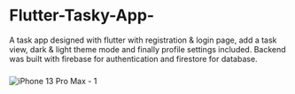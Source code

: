 # Flutter-Tasky-App-
A task app designed with flutter with registration & login page, add a task view, dark & light theme mode and finally profile settings included. 
Backend was built with firebase for authentication and firestore for database.
###
###
###


![iPhone 13 Pro Max - 1](https://user-images.githubusercontent.com/25339037/147892919-bb8f79c6-c251-41dd-8b2b-607f737e8b62.png)
